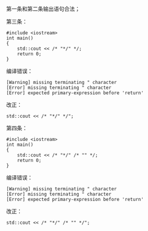 第一条和第二条输出语句合法；

第三条：
```
#include <iostream>
int main()
{
    std::cout << /* "*/" */;
    return 0;
}
```
编译错误：
```
[Warning] missing terminating " character
[Error] missing terminating " character
[Error] expected primary-expression before 'return'
```
改正：
```
std::cout << /* "*/" */";
```

第四条：
```
#include <iostream>
int main()
{
    std::cout << /* "*/" /* "" */;
    return 0;
}
```
编译错误：
```
[Warning] missing terminating " character
[Error] missing terminating " character
[Error] expected primary-expression before 'return'
```
改正：
```
std::cout << /* "*/" /* "" */";
```
